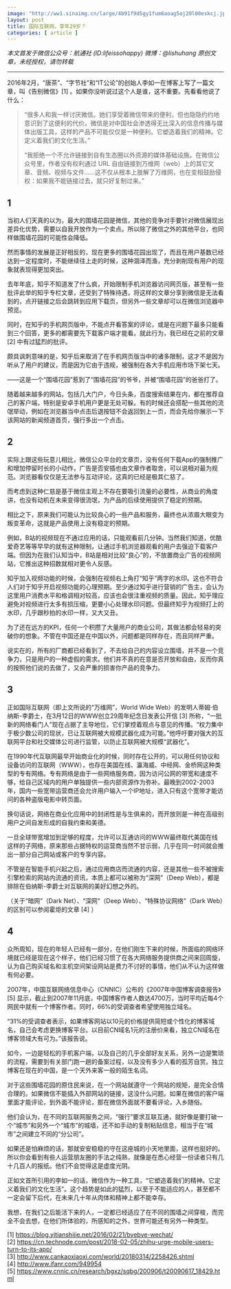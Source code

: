 ```yaml
---
image: "http://ww1.sinaimg.cn/large/4b91f9d5gy1fum6aoag5oj20l00eskcj.jpg"
layout: post
title: 国际互联网，享年29岁？
categories: [ article ]
---
```

*本文首发于微信公众号：航通社 (ID:lifeissohappy) 微博：@lishuhang 原创文章，未经授权，请勿转载*

---

2016年2月，“唐茶”、“字节社”和“IT公论”的创始人李如一在博客上写了一篇文章，叫《告别微信》[1] 。如果你没听说过这个人是谁，这不重要。先看看他说了什么：

> “很多人和我一样讨厌微信。她们享受着微信带来的便利，但也隐隐约约地意识到了这便利的代价。微信是对中国社会渗透得无比深入的信息传播与媒体出版工具，这样的产品不可能仅仅是一种便利。它塑造着我们的精神。它定义着我们的文化生活。”
>
> “我拒绝一个不允许链接到自有生态圈以外资源的媒体基础设施。在微信公众号里，作者没有权利通过 URL 自由链接到万维网（web）上的其它文章、音频、视频与文件……这不仅从根本上肢解了万维网，也在变相鼓励侵权：如果我不能链接过去，就只好复制过来。”

## 1

当初人们天真的以为，最大的围墙花园是微信，其他的竞争对手要针对微信展现出差异化优势，需要以自我开放作为一个卖点。所以除了微信之外的其他平台，也同样做围墙花园的可能性会降低。

然而事情的发展是正好相反的，现在更多的围墙花园出现了，而且在用户基数已经达到一定程度时，不能继续往上走的时候，这种涸泽而渔，充分剥削现有用户的现象就表现得更加突出。

去年年底，知乎不知道发了什么疯，开始限制手机浏览器访问网页版，甚至有一些批评此举的知乎专栏文章，还受到了特殊待遇，将这样的文章分享到微信是无法看到的，点开链接之后会跳转到应用下载页，但另外一些文章却可以在微信浏览器中预览。

同时，在知乎的手机网页版中，不能点开看答案的评论，或是在问题下最多只能看到三个回答，更多的都需要先下载客户端才能看。就此行为，我已经在之前的文章 [2] 中有过猛烈的批评。

颇具讽刺意味的是，知乎后来取消了在手机网页版当中的诸多限制，这才不是因为听从了用户的建议，而是因为它由于违规，被强制在各大手机应用市场下架七天。

——这是一个“围墙花园”惹到了“围墙花园”的爷爷，并被“围墙花园”的爸爸打了。

随着越来越多的网站，包括几大门户，今日头条，百度搜索结果在内，都在推荐自己的客户端，特别是安卓手机用户更是无处可躲。有的时候还会搭配一些其他的流氓举动，例如在浏览器当中点击后退按钮不会返回到上一页，而会先给你展示一下该网站的新闻频道首页，强行多出一个点击。

## 2

实际上跟这些玩意儿相比，微信公众平台的文章页，没有任何下载App的强制推广和增加停留时长的小动作，广告是否安插也由文章作者取舍，可以说相对最为规范。浏览器看仅仅是无法参与互动评论，这真的已经是极其仁慈了。

而考虑到这种仁慈是基于微信主观上不存在要吸引流量的必要性，从商业的角度讲，也没有动机在未来变得很流氓，为产品的后续使用提供了稳定的预期。

相比之下，原来我们可能认为比较良心的一些产品和服务，最终也从浓眉大眼变为叛变革命，这就是产品使用上没有稳定的预期。

例如，B站的视频现在不通过应用的话，只能观看前几分钟。当然我们知道，优酷爱奇艺等等早早的就有这种限制，让通过手机浏览器观看的用户去强迫下载客户端。但因为在我们认知当中，B站是相对比较“良心”的，不放置商业广告的视频网站，它推出这种招数就相对更令人反感。

知乎加入视频功能的时候，会强制在视频右上角打“知乎”两字的水印。这也不符合人们对于知乎开启视频功能的心理预期。至少通过知乎进行营销的广告主，会认为这里用户消费水平和格调相对较高，应该也会很注重视频的质量。因此，知乎理应避免对视频进行太多有损压缩，更要小心处理水印问题。但最终知乎为视频打上的水印，几乎跟秒拍的水印一样，又大又丑。

为了还在远方的KPI，任何一个积攒了大量用户的商业公司，其做法都会轻易的突破你的想象。不管在中国还是在中国以外，问题都是同样存在，而且同样严重。

说实在的，所有的厂商都已经看到了，不去给自己的内容设立围墙，并不是一个竞争力，只是用户的一种虚假的需求。他们并不真的在意是否开放和自由，反而你真的按照他们说的去做了，又会严重的损害你产品的竞争力。

## 3

正如国际互联网（即上文所说的“万维网”，World Wide Web）的发明人蒂姆·伯纳斯-李爵士，在3月12日的WWW创立29周年纪念日发表公开信 [3] 所称，“一批新的网络看门人”现在占据了主导地位，它们掌控着观点与意见的传播。“权力集中于极少数公司的现状，已让互联网被大规模武器化成为可能。”他呼吁要对强大的互联网平台和社交媒体公司进行监管，以防止互联网被大规模“武器化”。

在1990年代互联网最早开始商业化的时候，同时存在公开的，可以用任何协议和设备访问的互联网（WWW），也存在美国在线、瀛海威、中经网、金桥网这种类型的专有网络。专有网络是由于一些网络服务商，因为访问公网的带宽和速度不够，给自己区域内的用户单独提供一些内部资源作为弥补。最晚到2002-2003年，国内一些宽带运营商还会允许用户输入一个IP地址，进入只有这个宽带才能访问的各种盗版电影中转页面。

换句话说，网络在商业化应用中的封闭性是与生俱来的，而开放则是一种在高级别用户之间自发形成的自我约束和美德。

一旦全球带宽增加到足够的程度，允许可以互通访问的WWW最终取代美国在线这样的子网络，原来那些占据特权的运营商当然不甘示弱，几乎在同一时间就会推出一部分自己网站或客户的专享内容。

不管是在智能手机兴起之后，通过应用商店而流通的内容，还是其他一些不被搜索引擎检索的网站内流通的资讯，本质上都可以被称为“深网”（Deep Web），都是排除在伯纳斯-李爵士对互联网的美好幻想之外的。

（关于“暗网”（Dark Net）、“深网”（Deep Web）、“特殊协议网络”（Dark Web）的区别可以参阅霍炬的文章 [4] ）

## 4

众所周知，现在的年轻人已经有一部分，在他们刚生下来的时候，所面临的网络环境就已经是现在这个样子，他们已经习惯了在各大网络服务提供商之间来回周旋，认为自己购买域名和主机空间架设网站是费力不讨好的事情，他们从不认为这样做有何必要。

2007年，中国互联网络信息中心（CNNIC）公布的《2007年中国博客调查报告》[5] 显示，截止到2007年11月底，中国博客作者人数达4700万，当时平均近每4个网民中就有一个博客作者。同时，66%的受调查者希望使用独立域名。

“31%的受调查者表示，如果博客网站以10元的价格提供简短或个性化的博客域名，自己会考虑更换博客平台。以目前CN域名1元的注册价来看，独立CN域名在博客领域大有可为。”该报告说。

如今，一边是轻松的手机客户端，以及自己的几乎全部好友关系，另外一边是繁琐的流程，需要到有关部门跑一趟的备案过程，以及没有多少人看的孤芳自赏。独立博客在现在的中国，是一个天外来客一般的陌生名词。

对于这些围墙花园的原住民来说，在一个网站就遵守一个网站的规矩，是完全合情合理的。如果微信不能插入外部网站的链接，这没什么问题。如果在微信的客户端里面才能评论，到外面不能评论，那在微信外面就不要看评论，入乡随俗。

他们会认为，在不同的互联网服务之间，“强行”要求互联互通，就好像是要打破一个“城市”和另外一个“城市”的城墙，还不如手动的复制粘贴信息，相当于在“城市”之间建立不同的“分公司”。

如果还是怕麻烦的话，那就安安稳稳的守在这座城的小天地里面，这样也挺好的。所以你会看到有些人运营朋友圈的手法之纯熟，就像是在悉心经营一份读者只有几十几百人的报纸。他们不会觉得这是虚度光阴。

正如文首所引用的李如一的话，微信作为一种工具，“它塑造着我们的精神。它定义着我们的文化生活”。这个趋势是如此的猛烈，以至于不能适应的人，甚至都不一定会留下后代，在未来几十年从肉体和精神上都不能幸存。

我想，在我们之后能活下来的人，一定都已经适应了在不同的围墙之间穿梭，而完全不会去想，在他们所体验的，所感知的之外，世界可能还有另外一种类型。

[1] https://blog.yitianshijie.net/2016/02/21/byebye-wechat/
[2] https://cn.technode.com/post/2018-02-05/zhihu-urge-mobile-users-turn-to-its-app/
[3] http://www.cankaoxiaoxi.com/world/20180314/2258426.shtml
[4] http://www.ifanr.com/949954
[5] https://www.cnnic.cn/research/bgxz/sqbg/200906/t20090617_18429.html